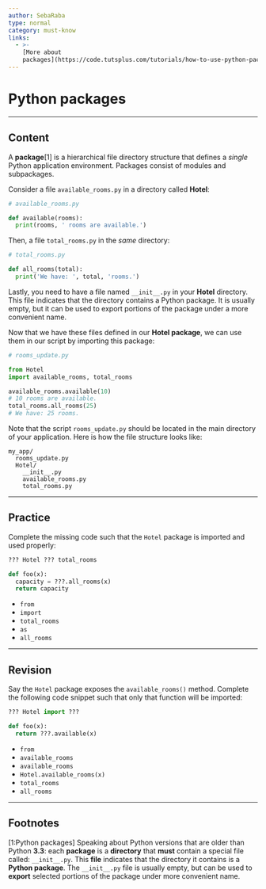 ```yaml
---
author: SebaRaba
type: normal
category: must-know
links:
  - >-
    [More about
    packages](https://code.tutsplus.com/tutorials/how-to-use-python-packages--cms-26000){website}
---
```


# Python packages


---

## Content

A **package**[1] is a hierarchical file directory structure that defines a *single* Python application environment. Packages consist of modules and subpackages.

Consider a file `available_rooms.py` in a directory called **Hotel**:

```python
# available_rooms.py

def available(rooms):
  print(rooms, ' rooms are available.')
```

Then, a file `total_rooms.py` in the *same* directory:

```python
# total_rooms.py

def all_rooms(total):
  print('We have: ', total, 'rooms.')
```

Lastly, you need to have a file named `__init__.py` in your **Hotel** directory. This file indicates that the directory contains a Python package. It is usually empty, but it can be used to export portions of the package under a more convenient name.

Now that we have these files defined in our **Hotel package**, we can use them in our script by importing this package:

```python
# rooms_update.py

from Hotel 
import available_rooms, total_rooms

available_rooms.available(10)
# 10 rooms are available.
total_rooms.all_rooms(25)
# We have: 25 rooms.
```

Note that the script `rooms_update.py` should be located in the main directory of your application. Here is how the file structure looks like:

```plain-text
my_app/
  rooms_update.py
  Hotel/
    __init__.py
    available_rooms.py
    total_rooms.py
```


---

## Practice

Complete the missing code such that the `Hotel` package is imported and used properly:

```python
??? Hotel ??? total_rooms

def foo(x):
  capacity = ???.all_rooms(x)
  return capacity
```

* `from`
* `import`
* `total_rooms`
* `as`
* `all_rooms`


---

## Revision

Say the `Hotel` package exposes the `available_rooms()` method. Complete the following code snippet such that only that function will be imported:

```python
??? Hotel import ???

def foo(x):
  return ???.available(x)
```

* `from`
* `available_rooms`
* `available_rooms`
* `Hotel.available_rooms(x)`
* `total_rooms`
* `all_rooms`


---

## Footnotes

[1:Python packages]
Speaking about Python versions that are older than Python **3.3**: each **package** is a **directory** that **must** contain a special file called: `__init__.py`. This **file** indicates that the directory it contains is a **Python package**. The `__init__.py` file is usually empty, but can be used to **export** selected portions of the package under more convenient name.
